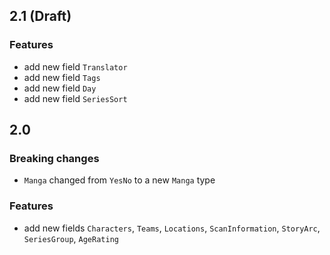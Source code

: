 ## 2.1 (Draft)

### Features

- add new field `Translator`
- add new field `Tags`
- add new field `Day`
- add new field `SeriesSort`

## 2.0

### Breaking changes

- `Manga` changed from `YesNo` to a new `Manga` type

### Features
- add new fields `Characters`, `Teams`, `Locations`, `ScanInformation`, `StoryArc`, `SeriesGroup`, `AgeRating`
